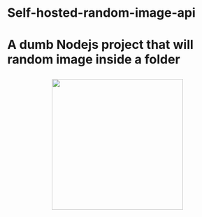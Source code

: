 #        Self-hosted-random-image-api
<h1>A dumb Nodejs project that will random image inside a folder
  <br>
  <p align="center">
<img align="center" src="https://cdn.discordapp.com/attachments/870930330830405632/870930447033577562/9c1d48de1f0850ef574eb1bcd6ffe3eaad459c46_s2_n2.jpg" width="300px" >
  </p>
  </h1>
